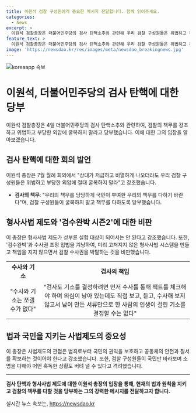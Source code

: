 ```yaml
---
title: 이원석 검찰 구성원에게 중요한 메시지 전달합니다. 함께 읽어주세요.
categories:
  - News
excerpt: >
  이원석 검찰총장은 더불어민주당의 검사 탄핵소추와 관련해 우리 검찰 구성원들은 위법하고 부당한 외압에 절대 굴복하지 말라고 당부하며, 검사 탄핵에 강하게 비판했다. 또한 검수완박 시즌2에 대해 형사사법 제도는 실험 대상이 아니며, 수사와 기소는 쪼갤 수 없다고 강조했다. 또한 사회적 관심이 컸던 사건들의 주임 검사들을 호명하며 검찰청을 폐지하고 수사와 기소를 억지로 분리해 이처럼 밤낮 없이 노력하는 검사들의 모습을 더는 볼 수 없게 만들어 얻고자 하는 것이 무엇인가라고 꼬집었다.
feature_text: >
  이원석 검찰총장은 더불어민주당의 검사 탄핵소추와 관련해 우리 검찰 구성원들은 위법하고 부당한 외압에 절대 굴복하지 말라고 당부하며, 검사 탄핵에 강하게 비판했다. 또한 검수완박 시즌2에 대해 형사사법 제도는 실험 대상이 아니며, 수사와 기소는 쪼갤 수 없다고 강조했다. 또한 사회적 관심이 컸던 사건들의 주임 검사들을 호명하며 검찰청을 폐지하고 수사와 기소를 억지로 분리해 이처럼 밤낮 없이 노력하는 검사들의 모습을 더는 볼 수 없게 만들어 얻고자 하는 것이 무엇인가라고 꼬집었다.
image: 'https://newsdao.kr/res/images/meta/newsdao_breakingnews.jpg'
---
```


<p><img src="https://newsdao.kr/res/images/meta/newsdao_breakingnews.jpg" alt="koreaapp 속보" /></p>

<h1>이원석, 더불어민주당의 검사 탄핵에 대한 당부</h1>

<p data-ke-size="size16">이원석 검찰총장은 4일 더불어민주당의 검사 탄핵소추와 관련하여, 검찰의 책무를 강조하고 위법하고 부당한 외압에 굴복하지 말라고 당부했습니다. 이에 대한 그의 입장을 알아보겠습니다.</p>

<h2>검사 탄핵에 대한 회의 발언</h2>

<p data-ke-size="size16">이원석 총장은 7월 월례 회의에서 "상대가 저급하고 비열하게 나오더라도 우리 검찰 구성원들은 위법하고 부당한 외압에 절대 굴복하지 말라"고 강조했습니다.</p>

<ul>
  <li><b>검사의 책무</b>: "우리의 책무를 당당하게 국민이 부여한 우리의 책무를 다하기 바란다"며, 검찰 구성원들이 굴복하지 말고 책무를 다하도록 당부했습니다.</li>
</ul>

<h2>형사사법 제도와 '검수완박 시즌2'에 대한 비판</h2>

<p data-ke-size="size16">이 총장은 형사사법 제도가 섣부른 실험 대상이 되어서는 안 된다고 강조했습니다. 또한, '검수완박'과 수사권 조정 입법을 겨냥하여, 미리 고쳐지지 않은 형사사법 시스템을 만들고 책임을 지지 않으면서 검찰 수사권을 박탈하는 것을 비판했습니다.</p>

<table>
  <tr>
    <td style="text-align: center; height: 17px;"><b>수사와 기소</b></td>
    <td style="text-align: center; height: 17px;"><b>검사의 책임</b></td>
  </tr>
  <tr>
    <td style="text-align: center; height: 17px;">"수사와 기소는 쪼갤 수가 없다"</td>
    <td style="text-align: center; height: 17px;">"검사도 기소를 결정하려면 먼저 수사를 통해 팩트를 체크해야 하며 의심이 남아 있는데도 직접 보고, 듣고, 수사해 보지 않고서 남이 만든 서류만으로 한 사람의 인생이 걸린 기소를 결정할 수는 없다"</td>
  </tr>
</table>

<h2>법과 국민을 지키는 사법제도의 중요성</h2>

<p data-ke-size="size16">이 총장은 사법제도의 관점은 범죄로부터 국민의 권익을 보호하고 공동체의 안전과 질서를 확보하는 것이어야 한다고 강조했습니다. 또한, 검찰 구성원들이 국민만 바라보며 소명을 다해야 어떤 혹독한 상황도 버텨 낼 수 있다고 격려했습니다.</p>

<hr>

<p data-ke-size="size16"><b>검사 탄핵과 형사사법 제도에 대한 이원석 총장의 입장을 통해, 현재의 법과 원칙을 지키고 검찰의 책무를 다할 것을 당부하는 그의 강력한 메시지를 전달하고자 합니다.</b></p>
실시간 뉴스 속보는, <a href="https://newsdao.kr" rel="dofollow">https://newsdao.kr</a>


